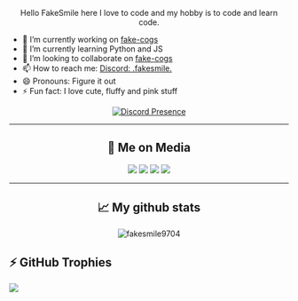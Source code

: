 <p align="center"> Hello FakeSmile here  I love to code and my hobby is to code and learn code. </p>

- 🔭 I’m currently working on [fake-cogs](https://github.com/fakesmile9704/fake-cogs)
- 🌱 I’m currently learning Python and JS
- 👯 I’m looking to collaborate on [fake-cogs](https://github.com/fakesmile9704/fake-cogs)
- 📫 How to reach me: [Discord: .fakesmile.](https://discord.com/users/927537080882561025)
- 😄 Pronouns: Figure it out
- ⚡ Fun fact: I love cute, fluffy and pink stuff

<p align="center">
  <a href="https://discord.com/users/927537080882561025">
    <img src="https://lanyard.cnrad.dev/api/927537080882561025?theme=light&bg=FF8B94&animated=true&idleMessage=😴Probably%20Sleeping&borderRadius=30px" alt="Discord Presence" />
  </a>
</p>

---

<h2 align="center"> 📱 Me on Media </h2>
<p align="center">
  <a href="https://www.instagram.com/fake_smile.0001/"><img src="https://skillicons.dev/icons?i=instagram&theme=dark" /></a>
  <a href="https://twitter.com/yvk4itrun"><img src="https://skillicons.dev/icons?i=twitter&theme=dark" /></a>
  <a href="https://www.linkedin.com/in/yvk4itrun/"><img src="https://skillicons.dev/icons?i=linkedin&theme=dark" /></a>
  <a href="https://discord.com/users/1088554690268119103"><img src="https://skillicons.dev/icons?i=discord&theme=dark" /></a>
</p>

---

<h2 align="center"> 📈 My github stats </h2>
<p align="center"> <img src="https://github-readme-stats.vercel.app/api?username=fakesmile9704&show_icons=true&theme=synthwave&show=reviews,discussions_started,discussions_answered" alt="fakesmile9704" />

## ⚡ GitHub Trophies</h2>
<img src="https://github-profile-trophy.vercel.app/?username=fakesmile9704&theme=darkhub&no-frame=true&margin-w=15&margin-h=15" />